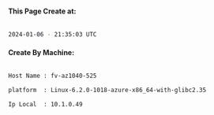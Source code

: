 
   
#### This Page Create at:

```bash

2024-01-06 - 21:35:03 UTC

```

#### Create By Machine:

```bash

Host Name : fv-az1040-525

platform  : Linux-6.2.0-1018-azure-x86_64-with-glibc2.35

Ip Local  : 10.1.0.49

```

